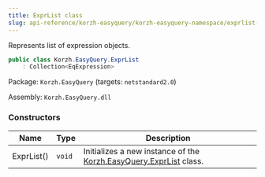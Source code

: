 ```yaml
---
title: ExprList class
slug: api-reference/korzh-easyquery/korzh-easyquery-namespace/exprlist-class
---
```



Represents list of expression objects.
```csharp
public class Korzh.EasyQuery.ExprList
    : Collection<EqExpression>

```
Package: `Korzh.EasyQuery` (targets: `netstandard2.0`)

Assembly: `Korzh.EasyQuery.dll`

### Constructors

| Name | Type | Description | 
| --- | --- | --- | 
| ExprList() | `void` | Initializes a new instance of the [Korzh.EasyQuery.ExprList](/api-reference/korzh-easyquery/korzh-easyquery-namespace/exprlist-class) class. |